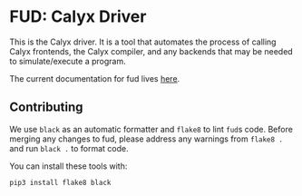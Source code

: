 # FUD: Calyx Driver
This is the Calyx driver. It is a tool that automates the process
of calling Calyx frontends, the Calyx compiler, and any backends that may
be needed to simulate/execute a program.

The current documentation for fud lives [here](https://docs.calyxir.org/fud/index.html).

## Contributing
We use `black` as an automatic formatter and `flake8` to lint `fud`s code. Before merging
any changes to fud, please address any warnings from `flake8 .` and run `black .` to format code.

You can install these tools with:
```
pip3 install flake8 black
```
